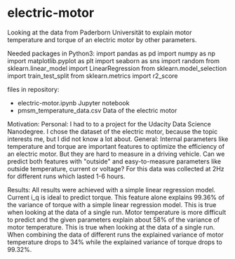 # electric-motor
Looking at the data from Paderborn Universität to explain motor temperature and torque of an electric motor by other parameters.

Needed packages in Python3:
import pandas as pd
import numpy as np
import matplotlib.pyplot as plt
import seaborn as sns
import random
from sklearn.linear_model import LinearRegression
from sklearn.model_selection import train_test_split
from sklearn.metrics import r2_score

files in repository:
- electric-motor.ipynb
  Jupyter notebook
- pmsm_temperature_data.csv
  Data of the electric motor

Motivation:
Personal: I had to to a project for the Udacity Data Science Nanodegree. I chose the dataset of the electric motor, because the topic interests me, but I did not know a lot about.
General: Internal parameters like temperature and torque are important features to optimize the efficiency of an electric motor. But they are hard to measure in a driving vehicle. Can we predict both features with "outside" and easy-to-measure parameters like outside temperature, current or voltage? For this data was collected at 2Hz for different runs which lasted 1-6 hours.

Results:
All results were achieved with a simple linear regression model.
Current i_q is ideal to predict torque. This feature alone explains 99.36% of the variance of torque with a simple linear regression model. This is true when looking at the data of a single run. 
Motor temperature is more difficult to predict and the given parameters explain about 58% of the variance of motor temperature. This is true when looking at the data of a single run. 
When combining the data of different runs the explained variance of motor temperature drops to 34% while the explained variance of torque drops to 99.32%.

